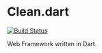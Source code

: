 Clean.dart
==============

[![Build Status](https://drone.io/github.com/cleandart/clean_data/status.png)](https://drone.io/github.com/cleandart/clean_data/latest)

Web Framework written in Dart
